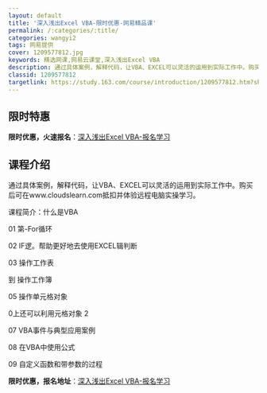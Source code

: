 ```yaml
---
layout: default
title: '深入浅出Excel VBA-限时优惠-网易精品课'
permalink: /:categories/:title/
categories: wangyi2
tags: 网易提供
cover: 1209577812.jpg
keywords: 精选网课,网易云课堂,深入浅出Excel VBA
description: 通过具体案例，解释代码，让VBA、EXCEL可以灵活的运用到实际工作中。购买后可在www.cloudslearn.com
classid: 1209577812
targetlink: https://study.163.com/course/introduction/1209577812.htm?share=1&shareId=1025206652&utm_campaign=share&utm_medium=iphoneShare&utm_source=&utm_u=1025206652
---
```


## 限时特惠

**限时优惠，火速报名**：[深入浅出Excel VBA-报名学习](https://study.163.com/course/introduction/1209577812.htm?share=1&shareId=1025206652&utm_campaign=share&utm_medium=iphoneShare&utm_source=&utm_u=1025206652)

## 课程介绍

通过具体案例，解释代码，让VBA、EXCEL可以灵活的运用到实际工作中。购买后可在www.cloudslearn.com抵扣并体验远程电脑实操学习。

课程简介：什么是VBA

01 第-For循环

02 IF逻。帮助更好地去使用EXCEL辑判断

03 操作工作表

到 操作工作簿

05 操作单元格对象

0上还可以利用元格对象 2

07 VBA事件与典型应用案例

08 在VBA中使用公式

09 自定义函数和带参数的过程

**限时优惠，报名地址**：[深入浅出Excel VBA-报名学习](https://study.163.com/course/introduction/1209577812.htm?share=1&shareId=1025206652&utm_campaign=share&utm_medium=iphoneShare&utm_source=&utm_u=1025206652)

